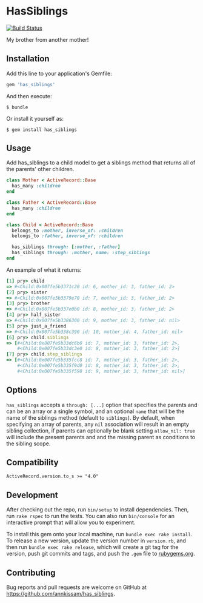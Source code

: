 # HasSiblings

[![Build Status](https://travis-ci.org/annkissam/has_siblings.svg)](https://travis-ci.org/annkissam/has_siblings)

My brother from another mother!

## Installation

Add this line to your application's Gemfile:

```ruby
gem 'has_siblings'
```

And then execute:

    $ bundle

Or install it yourself as:

    $ gem install has_siblings

## Usage

Add has_siblings to a child model to get a siblings method that returns all of the parents'
other children.

```ruby
class Mother < ActiveRecord::Base
  has_many :children
end

class Father < ActiveRecord::Base
  has_many :children
end

class Child < ActiveRecord::Base
  belongs_to :mother, inverse_of: :children
  belongs_to :father, inverse_of: :children

  has_siblings through: [:mother, :father]
  has_siblings through: :mother, name: :step_siblings
end
```

An example of what it returns:

```ruby
[1] pry> child
=> #<Child:0x007fe5b3371c20 id: 6, mother_id: 3, father_id: 2>
[2] pry> sister
=> #<Child:0x007fe5b3379e70 id: 7, mother_id: 3, father_id: 2>
[3] pry> brother
=> #<Child:0x007fe5b337e0b0 id: 8, mother_id: 3, father_id: 2>
[4] pry> half_sister
=> #<Child:0x007fe5b3386300 id: 9, mother_id: 3, father_id: nil>
[5] pry> just_a_friend
=> #<Child:0x007fe5b338c390 id: 10, mother_id: 4, father_id: nil>
[6] pry> child.siblings
=> [#<Child:0x007fe5b33dc6b0 id: 7, mother_id: 3, father_id: 2>,
    #<Child:0x007fe5b33dc3e0 id: 8, mother_id: 3, father_id: 2>]
[7] pry> child.step_siblings
=> [#<Child:0x007fe5b335fcc8 id: 7, mother_id: 3, father_id: 2>,
    #<Child:0x007fe5b335f9d0 id: 8, mother_id: 3, father_id: 2>,
    #<Child:0x007fe5b335f598 id: 9, mother_id: 3, father_id: nil>]
```

## Options

`has_siblings` accepts a `through: [...]` option that specifies the parents and can
be an array or a single symbol, and an optional `name` that will be the name of
the siblings method (default to `siblings`). By default, when specifying an array of
parents, any `nil` association will result in an empty sibling collection, if parents
can optionally be blank setting `allow_nil: true` will include the present parents and
and the missing parent as conditions to the sibling scope.

## Compatibility

`ActiveRecord.version.to_s >= "4.0"`

## Development

After checking out the repo, run `bin/setup` to install dependencies. Then, run `rake rspec` to run the tests. You can also run `bin/console` for an interactive prompt that will allow you to experiment.

To install this gem onto your local machine, run `bundle exec rake install`. To release a new version, update the version number in `version.rb`, and then run `bundle exec rake release`, which will create a git tag for the version, push git commits and tags, and push the `.gem` file to [rubygems.org](https://rubygems.org).

## Contributing

Bug reports and pull requests are welcome on GitHub at https://github.com/annkissam/has_siblings.
